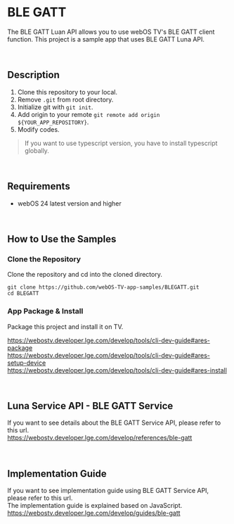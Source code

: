 # BLE GATT

The BLE GATT Luan API allows you to use webOS TV's BLE GATT client function.
This project is a sample app that uses BLE GATT Luna API.

<br/>

## Description

1. Clone this repository to your local.
1. Remove `.git` from root directory.
1. Initialize git with `git init`.
1. Add origin to your remote `git remote add origin ${YOUR_APP_REPOSITORY}`.
1. Modify codes.

> If you want to use typescript version, you have to install typescript globally.

<br/>

## Requirements

- webOS 24 latest version and higher

<br/>

## How to Use the Samples

### Clone the Repository

Clone the repository and cd into the cloned directory.

```
git clone https://github.com/webOS-TV-app-samples/BLEGATT.git
cd BLEGATT
```

### App Package & Install

Package this project and install it on TV. <br/>

https://webostv.developer.lge.com/develop/tools/cli-dev-guide#ares-package <br/>
https://webostv.developer.lge.com/develop/tools/cli-dev-guide#ares-setup-device <br/>
https://webostv.developer.lge.com/develop/tools/cli-dev-guide#ares-install

<br/>

## Luna Service API - BLE GATT Service

If you want to see details about the BLE GATT Service API, please refer to this url. <br />
https://webostv.developer.lge.com/develop/references/ble-gatt

<br/>

## Implementation Guide

If you want to see implementation guide using BLE GATT Service API, please refer to this url. <br />
The implementation guide is explained based on JavaScript. <br/>
https://webostv.developer.lge.com/develop/guides/ble-gatt
